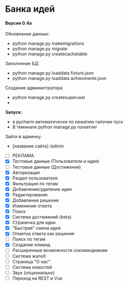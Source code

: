 # Банка идей
#### Версия 0.4а

Обновление данных: 
* python manage.py makemigrations
* python manage.py migrate 
* python manage.py createcachetable

Заполнение БД:
* python manage.py loaddata fixture.json
* python manage.py loaddata achievments.json

Создание администратора
* python manage.py createsuperuser
* 
**Запуск:**
* в pycharm автоматически по нажатию галочки пуск
* В теминале python manage.py runserver

Зайти в админку: 
* [название сайта] /admin


- [ ] РЕКЛАМА
- [x] Тестовые данные (Пользователи и идеи)
- [ ] Тестовые данные (Достижения)
- [x] Авторизация
- [x] Раздел пользователя
- [x] Фильтрация по тегам
- [x] Добавление/удаление идеи
- [x] Редактирование
- [x] Добавление решения
- [x] Изменение ответа
- [x] Поиск
- [x] Система достижений (beta)
- [x] Страничка для идеи
- [x] "Быстрая" смена идей
- [x] Отметка ответа как решения
- [ ] Поиск по тегам
- [x] Создание команд
- [ ] Расширенные возможности сокомандникам
- [ ] Система жалоб
- [ ] Страница "О нас"
- [ ] Система новостей
- [ ] Звук (опционально)
- [ ] Переход на REST и Vue